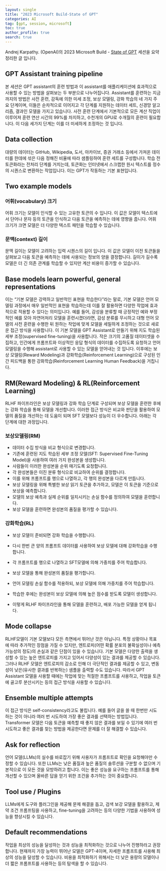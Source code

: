 ```yaml
---
layout: single
title: "2023 Microsoft Build-State of GPT"
categories: AI
tag: [gpt, session, microsoft]
toc: true
author_profile: true
search: true
---
```


Andrej Karpathy. (OpenAI)의 2023 Microsoft Build - [State of GPT](https://build.microsoft.com/en-US/sessions/db3f4859-cd30-4445-a0cd-553c3304f8e2) 세션을 요약 정리한 글 입니다.

## GPT Assistant training pipeline
본 세션은 GPT assistant의 훈련 방법과 이 assistant를 애플리케이션에 효과적으로 사용할 수 있는 방법을 살펴보는 두 부분으로 나누어집니다. Assistant를 훈련하는 지금까지의 방법은 사전 훈련, 감독에 의한 미세 조정, 보상 모델링, 강화 학습의 네 가지 주요 단계이며, 이들은 순차적으로 이어지고 각 단계를 지원하는 데이터 세트, 신경망 알고리즘, 결과인 모델을 가지고 있습니다. 사전 훈련 단계에서 기본적으로 모든 계산 직업이 이루어져 훈련 연산 시간의 99%를 차지하고, 수천개의 GPU로 수개월의 훈련이 필요합니다. 이 다음 세가지 단계는 이를 더 미세하게 조정하는 것 입니다.

## Data collection
대량의 데이터는 GitHub, Wikipedia, 도서, 아카이브, 증권 거래소 등에서 가져온 데이터를 한데에 섞은 다음 정해진 비율에 따라 샘플링하여 훈련 세트를 구성합니다. 학습 전 토큰화라는 전처리 단계를 거치는데, 토큰화는 인터넷에서 스크랩한 원시 텍스트를 정수의 시퀀스로 변환하는 작업입니다. 이는 GPT가 작동하는 기본 표현입니다.

## Two example models

### 어휘(vocabulary) 크기
어휘 크기는 모델이 인식할 수 있는 고유한 토큰의 수 입니다. 이 값은 모델이 텍스트에서 단어나 문자 등의 토큰을 인식하고 다음 토큰을 예측하는 데에 영향을 줍니다. 어휘 크기가 크면 모델은 더 다양한 텍스트 패턴을 학습할 수 있습니다.

### 문맥(context) 길이
문맥 길이는 모델이 고려하는 입력 시퀀스의 길이 입니다. 이 값은 모델이 이전 토큰들을 살펴보고 다음 토큰을 예측하는 데에 사용되는 정보의 양을 결정합니다. 길이가 길수록 모델은 더 긴 의존 관계를 학습할 수 있지만 계산 비용이 증가할 수 있습니다.

## Base models learn powerful, general representations
이는 “기본 모델은 강력하고 일반적인 표현을 학습한다”라는 말로, 기본 모델은 언어 모델링 과정에서 매우 일반적인 표현을 학습하는데 이를 잘 활용하면 다양한 작업에 효과적으로 적용할 수 있다는 의미입니다. 예를 들어, 감성을 분류할 때 긍정적인 예와 부정적인 예를 모아 자연어처리 모델을 훈련시켰더라면, 감성 분류를 무시하고 대형 언어 모델의 사전 훈련을 수행한 뒤 원하는 작업에 맞게 모델을 세밀하게 조정하는 것으로 새로운 접근 방식을 사용합니다. 이 기본 모델을 GPT Assistant로 만들기 위해 지도 학습된 세부 조정(supervised fine-tuning)을 사용합니다. 작은 크기의 고품질 데이터셋을 수집하고, 인간에게 프롬프트와 이상적인 응답 형식의 데이터를 수집하도록 요청하고 언어 모델링을 수행해 assistant로 사용할 수 있는 모델을 얻어내는 것 입니다. 이후에는 보상 모델링(Reward Modeling)과 강화학습(Reinforcement Learning)으로 구성된 인간 피드백을 통한 강화학습(Reinforcement Learning Human Feedback)을 거칩니다.

## RM(Reward Modeling) & RL(Reinforcement Learning)
RLHF 파이프라인은 보상 모델링과 강화 학습 단계로 구성되며 보상 모델을 훈련한 후에는 강화 학습을 통해 모델을 개선합니다. 이러한 접근 방식은 비교와 판단을 활용하여 모델의 품질을 개선하는 데 도움이 되며 SFT 모델보다 성능이 더 우수합니다. 아래는 각 단계에 대한 과정입니다.

### 보상모델링(RM)
-	데이터 수집 방식을 비교 형식으로 변경합니다.
-	기존에 훈련된 지도 학습된 세부 조정 모델(SFT: Supervised Fine-Tuning Model)을 사용하여 여러 가지 완성본을 생성합니다.
-	사람들이 이러한 완성본을 순위 매기도록 요청합니다.
-	각 완성본들은 이진 분류 형식으로 비교하여 순위를 결정합니다.
-	이를 위해 프롬프트를 행으로 나열하고, 각 행의 완성본을 다르게 만듭니다.
-	보상 모델링을 위해 특별한 보상 읽기 토큰을 추가하고, 모델은 이 토큰을 기준으로 보상을 예측합니다.
-	모델의 보상 예측과 실제 순위를 일치시키는 손실 함수를 정의하여 모델을 훈련합니다.
-	보상 모델을 훈련하면 완성본의 품질을 평가할 수 있습니다.

### 강화학습(RL)
-	보상 모델이 준비되면 강화 학습을 수행합니다.
-	다시 한번 큰 양의 프롬프트 데이터를 사용하여 보상 모델에 대해 강화학습을 수행합니다.
-	각 프롬프트를 행으로 나열하고 SFT모델에 의해 가중치를 주어 학습합니다.
-	보상 모델을 통해 완성본의 품질을 평가합니다.
-	언어 모델링 손실 함수를 적용하되, 보상 모델에 의해 가중치를 주어 학습합니다.
-	학습한 후에는 완성본이 보상 모델에 의해 높은 점수를 받도록 모델이 생성합니다.

- 이렇게 RLHF 파이프라인을 통해 모델을 훈련하고, 배포 가능한 모델을 얻게 됩니다.

## Mode collapse
RLHF모델이 기본 모델보다 모든 측면에서 뛰어난 것은 아닙니다. 특정 상황이나 목표에 따라 추가적인 장점을 가질 수 있지만, 엔트로피(어떤 확률 분포의 불확실성이나 예측 가능성의 정도)의 손실과 같은 단점이 있을 수 있습니다. 기본 모델은 다양한 출력을 생성할 수 있는 높은 엔트로피를 가지고 있어서 다양성이 있는 결과를 제공할 수 있습니다. 그러나 RLHF 모델은 엔트로피의 감소로 인해 더 극단적인 결과를 제공할 수 있고, 변동성이 낮은(유사한 결과를 반복하는) 샘플을 출력할 수도 있습니다. 따라서 GPT Assistant 모델을 사용할 때에는 작업에 맞는 적절한 프롬프트를 사용하고, 작업을 토큰에 골고루 분산시키는 등의 접근 방식을 사용할 수 있습니다.

## Ensemble multiple attempts
이 접근 방식은 self-consistency라고도 불립니다. 예를 들어 글을 쓸 때 한번만 시도하는 것이 아니라 여러 번 시도하여 가장 좋은 결과를 선택하는 방법입니다. Transformer 모델은 다음 토큰을 예측할 때 좋지 않은 결과를 보일 수 있기에 여러 번 시도하고 좋은 결과를 찾는 방법을 제공한다면 문제를 더 잘 해결할 수 있습니다.

## Ask for reflection
언어 모델(LLMs)의 실수를 바로잡기 위해 사용자가 프롬프트로 확인을 요청해야만 수정할 수 있습니다. 또한 LLMs는 낮은 품질과 높은 품질의 솔루션을 구분할 수 없으며 기본적으로 이 모든 것을 모방하려고 합니다. 이는  좋은 성능을 요구하는 프롬프트를 통해 개선할 수 있으며 올바른 답을 얻기 위한 조건을 추가하는 것이 중요합니다.

## Tool use / Plugins
LLMs에게 도구와 플러그인을 제공해 문제 해결을 돕고, 검색 보강 모델을 활용하고, 제약 조건 프롬프팅을 사용하고, fine-tuning을 고려하는 등의 다양한 기법을 사용하여 성능을 향상시킬 수 있습니다.

## Default recommendations
작업을 최상의 성능을 달성하는 것과 성능을 최적화하는 것으로 나누어 진행하라고 권장합니다. 현재까지 가장 능력이 뛰어난 모델은 GPT-4이며, 자세한 프롬프트를 사용해 최상의 성능을 달성할 수 있습니다. 비용을 최적화하기 위해서는 더 낮은 용량의 모델이나 더 짧은 프롬프트를 사용하는 등의 탐색을 할 수 있습니다.
